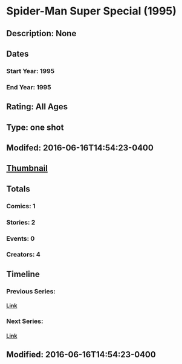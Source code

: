 # Spider-Man Super Special (1995)
## Description: None
## Dates
### Start Year: 1995
### End Year: 1995
## Rating: All Ages
## Type: one shot
## Modifed: 2016-06-16T14:54:23-0400
## [Thumbnail](http://i.annihil.us/u/prod/marvel/i/mg/6/60/5762f5d4008cc.jpg)
## Totals
### Comics: 1
### Stories: 2
### Events: 0
### Creators: 4
## Timeline
### Previous Series: 
#### [Link]()
### Next Series: 
#### [Link]()
## Modified: 2016-06-16T14:54:23-0400